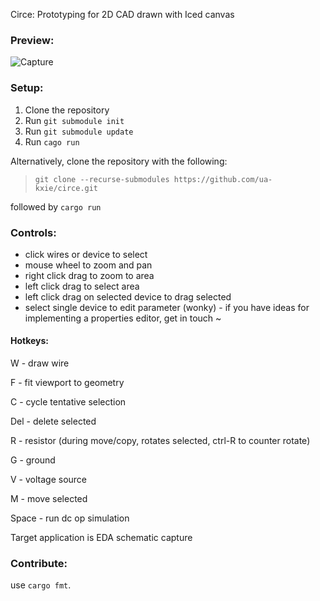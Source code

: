 Circe: Prototyping for 2D CAD drawn with Iced canvas

### Preview:
![Capture](https://github.com/ua-kxie/circe/assets/56177821/467531f5-45cc-4690-8f6d-2a49444faafe)

### Setup:
1. Clone the repository
2. Run `git submodule init`
2. Run `git submodule update`
3. Run `cago run`

Alternatively, clone the repository with the following:
> `git clone --recurse-submodules https://github.com/ua-kxie/circe.git`

followed by `cargo run`

### Controls: 
* click wires or device to select  
* mouse wheel to zoom and pan  
* right click drag to zoom to area  
* left click drag to select area
* left click drag on selected device to drag selected
* select single device to edit parameter (wonky) - if you have ideas for implementing a properties editor, get in touch ~
  
#### Hotkeys:

W - draw wire

F - fit viewport to geometry

C - cycle tentative selection

Del - delete selected

R - resistor (during move/copy, rotates selected, ctrl-R to counter rotate)

G - ground

V - voltage source

M - move selected

Space - run dc op simulation  


Target application is EDA schematic capture

### Contribute:
use `cargo fmt`.
